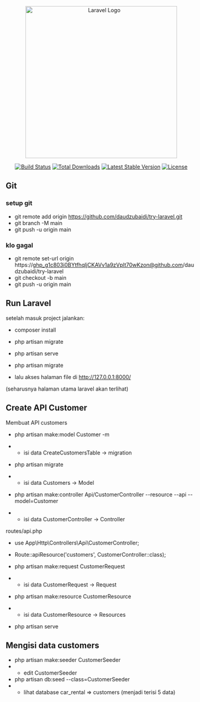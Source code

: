 <p align="center"><a href="https://laravel.com" target="_blank"><img src="https://raw.githubusercontent.com/laravel/art/master/logo-lockup/5%20SVG/2%20CMYK/1%20Full%20Color/laravel-logolockup-cmyk-red.svg" width="400" alt="Laravel Logo"></a></p>

<p align="center">
<a href="https://github.com/laravel/framework/actions"><img src="https://github.com/laravel/framework/workflows/tests/badge.svg" alt="Build Status"></a>
<a href="https://packagist.org/packages/laravel/framework"><img src="https://img.shields.io/packagist/dt/laravel/framework" alt="Total Downloads"></a>
<a href="https://packagist.org/packages/laravel/framework"><img src="https://img.shields.io/packagist/v/laravel/framework" alt="Latest Stable Version"></a>
<a href="https://packagist.org/packages/laravel/framework"><img src="https://img.shields.io/packagist/l/laravel/framework" alt="License"></a>
</p>

## Git

### setup git

-   git remote add origin https://github.com/daudzubaidi/try-laravel.git
-   git branch -M main
-   git push -u origin main

### klo gagal

-   git remote set-url origin https://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@github.com/daudzubaidi/try-laravel
-   git checkout -b main
-   git push -u origin main

## Run Laravel

setelah masuk project jalankan:

-   composer install
-   php artisan migrate
-   php artisan serve
-   php artisan migrate

-   lalu akses halaman file di http://127.0.0.1:8000/

(seharusnya halaman utama laravel akan terlihat)

## Create API Customer

Membuat API customers

-   php artisan make:model Customer -m
-   -   isi data CreateCustomersTable -> migration
-   php artisan migrate
-   -   isi data Customers -> Model

-   php artisan make:controller Api/CustomerController --resource --api --model=Customer
-   -   isi data CustomerController -> Controller

routes/api.php

-   use App\Http\Controllers\Api\CustomerController;
-   Route::apiResource('customers', CustomerController::class);

-   php artisan make:request CustomerRequest
-   -   isi data CustomerRequest -> Request

-   php artisan make:resource CustomerResource
-   -   isi data CustomerResource -> Resources
-   php artisan serve

## Mengisi data customers

-   php artisan make:seeder CustomerSeeder
-   -   edit CustomerSeeder
-   php artisan db:seed --class=CustomerSeeder
-   -   lihat database car_rental => customers (menjadi terisi 5 data)
